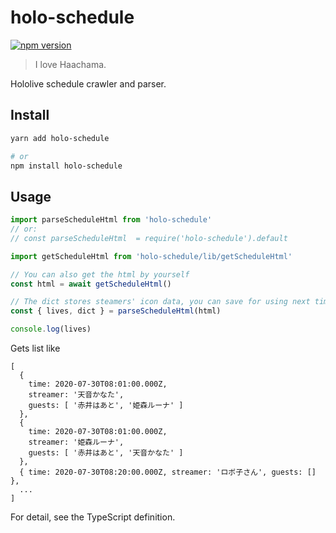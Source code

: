 # holo-schedule

[![npm version](https://badge.fury.io/js/holo-schedule.svg)](https://badge.fury.io/js/holo-schedule)

> I love Haachama.

Hololive schedule crawler and parser.

## Install
```sh
yarn add holo-schedule

# or
npm install holo-schedule
```

## Usage

```ts
import parseScheduleHtml from 'holo-schedule'
// or:
// const parseScheduleHtml  = require('holo-schedule').default

import getScheduleHtml from 'holo-schedule/lib/getScheduleHtml'

// You can also get the html by yourself
const html = await getScheduleHtml()

// The dict stores steamers' icon data, you can save for using next time
const { lives, dict } = parseScheduleHtml(html)

console.log(lives)
```

Gets list like
```
[
  {
    time: 2020-07-30T08:01:00.000Z,
    streamer: '天音かなた',
    guests: [ '赤井はあと', '姫森ルーナ' ]
  },
  {
    time: 2020-07-30T08:01:00.000Z,
    streamer: '姫森ルーナ',
    guests: [ '赤井はあと', '天音かなた' ]
  },
  { time: 2020-07-30T08:20:00.000Z, streamer: 'ロボ子さん', guests: [] },
  ...
]
```

For detail, see the TypeScript definition.
